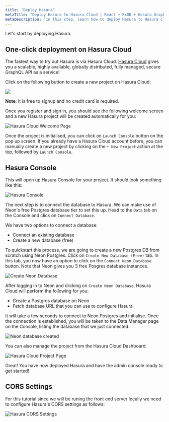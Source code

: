 ```yaml
---
title: "Deploy Hasura"
metaTitle: "Deploy Hasura to Hasura Cloud | React + RxDB + Hasura GraphQL Tutorial"
metaDescription: "In this step, learn how to deploy Hasura to Hasura Cloud using Postgres add-on from Postgres"
---
```


Let's start by deploying Hasura.

## One-click deployment on Hasura Cloud

The fastest way to try out Hasura is via Hasura Cloud. [Hasura Cloud](https://hasura.io/cloud/) gives you a scalable, highly available, globally distributed, fully managed, secure GraphQL API as a service!

Click on the following button to create a new project on Hasura Cloud:

<a href="https://cloud.hasura.io/?pg=learn-hasura-backend&plcmt=body&tech=default" target="_blank"><img src="https://graphql-engine-cdn.hasura.io/assets/main-site/deploy-hasura-cloud.png" /></a>

**Note**: It is free to signup and no credit card is required.

Once you register and sign in, you should see the following welcome screen and a new Hasura project will be created automatically for you:

![Hasura Cloud Welcome Page](https://graphql-engine-cdn.hasura.io/learn-hasura/assets/graphql-hasura/hasura-cloud-welcome.png)

Once the project is initialised, you can click on `Launch Console` button on the pop up screen. If you already have a Hasura Cloud account before, you can manually create a new project by clicking on the `+ New Project` action at the top, followed by `Launch Console`.

## Hasura Console

This will open up Hasura Console for your project. It should look something like this:

![Hasura Console](https://graphql-engine-cdn.hasura.io/learn-hasura/assets/graphql-hasura/hasura-console-updated.png)

The next step is to connect the database to Hasura. We can make use of Neon's free Postgres database tier to set this up. Head to the `Data` tab on the Console and click on `Connect Database`.

We have two options to connect a database:

- Connect an existing database
- Create a new database (free)

To quickstart this process, we are going to create a new Postgres DB from scratch using Neon Postgres. Click on `Create New Database (Free)` tab. In this tab, you now have an option to click on the `Connect Neon Database` button. Note that Neon gives you 3 free Posgres database instances.

![Create Neon Database](https://graphql-engine-cdn.hasura.io/learn-hasura/assets/graphql-hasura/create-neon-database.png)

After logging in to Neon and clicking on `Create Neon Database`, Hasura Cloud will perform the following for you:

- Create a Postgres database on Neon
- Fetch database URL that you can use to configure Hasura

It will take a few seconds to connect to Neon Postgres and initialise. Once the connection is established, you will be taken to the Data Manager page on the Console, listing the database that we just connected.

![Neon database created](https://graphql-engine-cdn.hasura.io/learn-hasura/assets/graphql-hasura/neon-database-created.png)

You can also manage the project from the Hasura Cloud Dashboard.

![Hasura Cloud Project Page](https://graphql-engine-cdn.hasura.io/learn-hasura/assets/graphql-hasura/hasura-cloud-project-page-updated.png)

Great! You have now deployed Hasura and have the admin console ready to get started!

## CORS Settings

For this tutorial since we will be runing the front end server locally we need to configure Hasura's CORS settings as follows:

![Hasura CORS Settings](https://graphql-engine-cdn.hasura.io/learn-hasura/assets/graphql-hasura/hasura-cors-settings.png)
